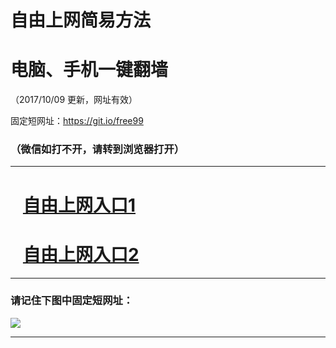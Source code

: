 ﻿# 自由上网简易方法

# 电脑、手机一键翻墙

（2017/10/09 更新，网址有效）

固定短网址：https://git.io/free99

### （微信如打不开，请转到浏览器打开）


***





# &nbsp;&nbsp; <a href="http://ft48935059.fwq-tz-1001.info/fwqtz01.html?t=100900129722 " target="_blank">自由上网入口1</a>
# &nbsp;&nbsp; <a href="http://ft2861418268.fwq-tz-1002.info/fwqtz02.html?t=10090011295 " target="_blank">自由上网入口2</a>
***

### 请记住下图中固定短网址：

<img src="https://s3-us-west-2.amazonaws.com/fwq-1001/yjfq-20170905okok.png" /> 


***

